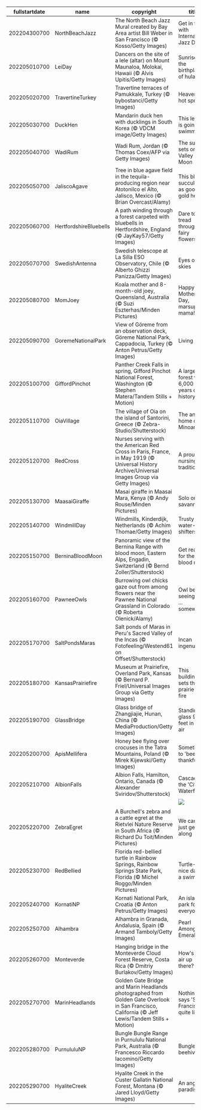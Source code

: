 |fullstartdate|name|copyright|title|image|
|--|--|--|--|--|
202204300700|NorthBeachJazz|The North Beach Jazz Mural created by Bay Area artist Bill Weber in San Francisco (© Kosso/Getty Images)|Get in tune with International Jazz Day|![](/en-US/2022/05/202204300700NorthBeachJazz.jpg)|
202205010700|LeiDay|Dancers on the site of a lele (altar) on Mount Maunaloa, Molokai, Hawaii (© Alvis Upitis/Getty Images)|Sunrise at the birthplace of hula|![](/en-US/2022/05/202205010700LeiDay.jpg)|
202205020700|TravertineTurkey|Travertine terraces of Pamukkale, Turkey (© bybostanci/Getty Images)|Heavenly hot springs|![](/en-US/2022/05/202205020700TravertineTurkey.jpg)|
202205030700|DuckHen|Mandarin duck hen with ducklings in South Korea (© VDCM image/Getty Images)|This lesson is going swimmingly|![](/en-US/2022/05/202205030700DuckHen.jpg)|
202205040700|WadiRum|Wadi Rum, Jordan (© Thomas Coex/AFP via Getty Images)|The sun sets on the Valley of the Moon|![](/en-US/2022/05/202205040700WadiRum.jpg)|
202205050700|JaliscoAgave|Tree in blue agave field in the tequila-producing region near Atotonilco el Alto, Jalisco, Mexico (© Brian Overcast/Alamy)|This blue succulent is as good as gold here|![](/en-US/2022/05/202205050700JaliscoAgave.jpg)|
202205060700|HertfordshireBluebells|A path winding through a forest carpeted with bluebells in Hertfordshire, England (© JayKay57/Getty Images)|Dare to tread through the fairy flowers?|![](/en-US/2022/05/202205060700HertfordshireBluebells.jpg)|
202205070700|SwedishAntenna|Swedish telescope at La Silla ESO Observatory, Chile (© Alberto Ghizzi Panizza/Getty Images)|Eyes on the skies|![](/en-US/2022/05/202205070700SwedishAntenna.jpg)|
202205080700|MomJoey|Koala mother and 8-month-old joey, Queensland, Australia (© Suzi Eszterhas/Minden Pictures)|Happy Mother’s Day, marsupial mama!|![](/en-US/2022/05/202205080700MomJoey.jpg)|
202205090700|GoremeNationalPark|View of Göreme from an observation deck, Göreme National Park, Cappadocia, Turkey (© Anton Petrus/Getty Images)|Living rock|![](/en-US/2022/05/202205090700GoremeNationalPark.jpg)|
202205100700|GiffordPinchot|Panther Creek Falls in spring, Gifford Pinchot National Forest, Washington (© Stephen Matera/Tandem Stills + Motion)|A large forest with 6,000 of years of history|![](/en-US/2022/05/202205100700GiffordPinchot.jpg)|
202205110700|OiaVillage|The village of Oia on the island of Santorini, Greece (© Zebra-Studio/Shutterstock)|The ancient home of the Minoans|![](/en-US/2022/05/202205110700OiaVillage.jpg)|
202205120700|RedCross|Nurses serving with the American Red Cross in Paris, France, in May 1919 (© Universal History Archive/Universal Images Group via Getty Images)|A proud nursing tradition|![](/en-US/2022/05/202205120700RedCross.jpg)|
202205130700|MaasaiGiraffe|Masai giraffe in Maasai Mara, Kenya (© Andy Rouse/Minden Pictures)|Solo on the savannah|![](/en-US/2022/05/202205130700MaasaiGiraffe.jpg)|
202205140700|WindmillDay|Windmills, Kinderdijk, Netherlands (© Achim Thomae/Getty Images)|Trusty water-shifters|![](/en-US/2022/05/202205140700WindmillDay.jpg)|
202205150700|BerninaBloodMoon|Panoramic view of the Bernina Range with blood moon, Eastern Alps, Engadin, Switzerland (© Bernd Zoller/Shutterstock)|Get ready for the blood moon|![](/en-US/2022/05/202205150700BerninaBloodMoon.jpg)|
202205160700|PawneeOwls|Burrowing owl chicks gaze out from among flowers near the Pawnee National Grassland in Colorado (© Roberta Olenick/Alamy)|Owl be seeing you ... somewhere!|![](/en-US/2022/05/202205160700PawneeOwls.jpg)|
202205170700|SaltPondsMaras|Salt ponds of Maras in Peru's Sacred Valley of the Incas (© Fotofeeling/Westend61 on Offset/Shutterstock)|Incan ingenuity|![](/en-US/2022/05/202205170700SaltPondsMaras.jpg)|
202205180700|KansasPrairiefire|Museum at Prairiefire, Overland Park, Kansas (© Bernard P. Friel/Universal Images Group via Getty Images)|This building sets the prairie on fire|![](/en-US/2022/05/202205180700KansasPrairiefire.jpg)|
202205190700|GlassBridge|Glass bridge of Zhangjiajie, Hunan, China (© MediaProduction/Getty Images)|Standing on glass 900+ feet in the air|![](/en-US/2022/05/202205190700GlassBridge.jpg)|
202205200700|ApisMellifera|Honey bee flying over crocuses in the Tatra Mountains, Poland (© Mirek Kijewski/Getty Images)|Something to 'bee' thankful for|![](/en-US/2022/05/202205200700ApisMellifera.jpg)|
202205210700|AlbionFalls|Albion Falls, Hamilton, Ontario, Canada (© Alexander Sviridov/Shutterstock)|Cascade in the 'City of Waterfalls'|![](/en-US/2022/05/202205210700AlbionFalls.jpg)|
||||![](/en-US/2022/05/.jpg)|
202205220700|ZebraEgret|A Burchell's zebra and a cattle egret at the Rietvlei Nature Reserve in South Africa (© Richard Du Toit/Minden Pictures)|We can all just get along|![](/en-US/2022/05/202205220700ZebraEgret.jpg)|
202205230700|RedBellied|Florida red-bellied turtle in Rainbow Springs, Rainbow Springs State Park, Florida (© Michel Roggo/Minden Pictures)|Turtle-y nice day for a swim|![](/en-US/2022/05/202205230700RedBellied.jpg)|
202205240700|KornatiNP|Kornati National Park, Croatia (© Anton Petrus/Getty Images)|An island park for everyone|![](/en-US/2022/05/202205240700KornatiNP.jpg)|
202205250700|Alhambra|Alhambra in Granada, Andalusia, Spain (© Armand Tamboly/Getty Images)|Pearl Among the Emeralds|![](/en-US/2022/05/202205250700Alhambra.jpg)|
202205260700|Monteverde|Hanging bridge in the Monteverde Cloud Forest Reserve, Costa Rica (© Dmitriy Burlakov/Getty Images)|How's the air up there?|![](/en-US/2022/05/202205260700Monteverde.jpg)|
202205270700|MarinHeadlands|Golden Gate Bridge and Marin Headlands photographed from Golden Gate Overlook in San Francisco, California (© Jeff Lewis/Tandem Stills + Motion)|Nothing says 'San Francisco' quite like...|![](/en-US/2022/05/202205270700MarinHeadlands.jpg)|
202205280700|PurnululuNP|Bungle Bungle Range in Purnululu National Park, Australia (© Francesco Riccardo Iacomino/Getty Images)|Bungle beehives|![](/en-US/2022/05/202205280700PurnululuNP.jpg)|
202205290700|HyaliteCreek|Hyalite Creek in the Custer Gallatin National Forest, Montana (© Jared Lloyd/Getty Images)|An angler's paradise|![](/en-US/2022/05/202205290700HyaliteCreek.jpg)|
